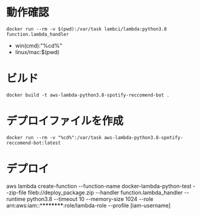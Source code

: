 # 動作確認

```
docker run --rm -v $(pwd):/var/task lambci/lambda:python3.8 function.lambda_handler
```

- win(cmd):"%cd%"
- linux/mac:$(pwd)

# ビルド

```
docker build -t aws-lambda-python3.8-spotify-reccomend-bot .
```

# デプロイファイルを作成

```
docker run --rm -v "%cd%":/var/task aws-lambda-python3.8-spotify-reccomend-bot:latest
```

# デプロイ

aws lambda create-function --function-name docker-lambda-python-test --zip-file fileb://deploy_package.zip --handler function.lambda_handler --runtime python3.8 --timeout 10 --memory-size 1024 --role arn:aws:iam::\***\*\*\*\*\*\*\***:role/lambda-role --profile [iam-username]
